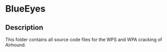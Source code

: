 # BlueEyes

## Description

This folder contains all source code files for the WPS and WPA cracking of Airhound.